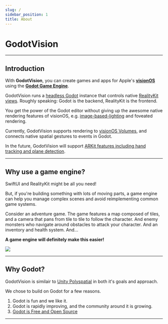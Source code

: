 ```yaml
---
slug: /
sidebar_position: 1
title: About
---
```


# GodotVision

---

## Introduction

With **GodotVision**, you can create games and apps for Apple's [**visionOS**](https://developer.apple.com/documentation/visionos) using the [**Godot Game Engine**](https://godotengine.org/).

GodotVision runs a [headless Godot](https://github.com/godotengine/godot/blob/a7b860250f305f6cbaf61c30f232ff3bbdfdda0b/main/main.cpp#L1284) instance that controls native [RealityKit views](https://developer.apple.com/documentation/realitykit/realityview/). Roughly speaking: Godot is the backend, RealityKit is the frontend.

You get the power of the Godot editor without giving up the awesome native rendering features of visionOS, e.g. [image-based-lighting](https://developer.apple.com/videos/play/wwdc2023/10095/?time=114) and foveated rendering.

Currently, GodotVision supports rendering to [visionOS Volumes](https://developer.apple.com/videos/play/wwdc2023/10260/?time=127), and connects native spatial gestures to events in Godot.

In the future, GodotVision will support [ARKit features including hand tracking and plane detection](https://developer.apple.com/documentation/arkit/arkit_in_visionos).

---

## Why use a game engine?

SwiftUI and RealityKit might be all you need!

But, if you're building something with lots of moving parts, a game engine can help you manage complex scenes and avoid reimplementing common game systems.

Consider an adventure game. The game features a map composed of tiles, and a camera that pans from tile to tile to follow the character. And enemy monsters who navigate around obstacles to attack your character. And an inventory and health system. And...

**A game engine will definitely make this easier!**

![](/img/zelda.gif)

---

## Why Godot?

GodotVision is similair to [Unity Polyspatial](https://developer.apple.com/videos/play/wwdc2023/10088/?time=134) in both it's goals and approach.

We chose to build on Godot for a few reasons.

1. Godot is fun and we like it.
2. Godot is rapidly improving, and the community around it is growing.
3. [Godot is Free and Open Source](https://godotengine.org/license/)

---
